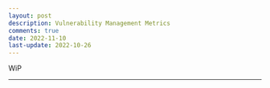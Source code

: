 ```yaml
---
layout: post
description: Vulnerability Management Metrics
comments: true
date: 2022-11-10
last-update: 2022-10-26
---
```


WiP

---
